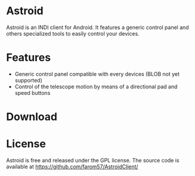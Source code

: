 Astroid
=======
Astroid is an INDI client for Android. It features a generic control panel and others specialized tools to easily control your devices.

Features
========
+ Generic control panel compatible with every devices (BLOB not yet supported)
+ Control of the telescope motion by means of a directional pad and speed buttons

Download
========


License
=======
Astroid is free and released under the GPL license. The source code is available at https://github.com/farom57/AstroidClient/
